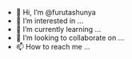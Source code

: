 - 👋 Hi, I’m @furutashunya
- 👀 I’m interested in ...
- 🌱 I’m currently learning ...
- 💞️ I’m looking to collaborate on ...
- 📫 How to reach me ...

<!---
furutashunya/furutashunya is a ✨ special ✨ repository because its `README.md` (this file) appears on your GitHub profile.
You can click the Preview link to take a look at your changes.
--->
